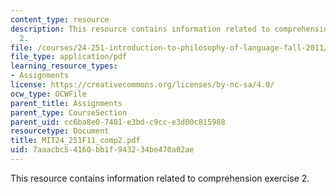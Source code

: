 ```yaml
---
content_type: resource
description: This resource contains information related to comprehension exercise
  2.
file: /courses/24-251-introduction-to-philosophy-of-language-fall-2011/7aaacbc54160bb1f943234be470a02ae_MIT24_251F11_comp2.pdf
file_type: application/pdf
learning_resource_types:
- Assignments
license: https://creativecommons.org/licenses/by-nc-sa/4.0/
ocw_type: OCWFile
parent_title: Assignments
parent_type: CourseSection
parent_uid: cc6ba8e0-7401-e3bd-c9cc-e3d00c815988
resourcetype: Document
title: MIT24_251F11_comp2.pdf
uid: 7aaacbc5-4160-bb1f-9432-34be470a02ae
---
```

This resource contains information related to comprehension exercise 2.